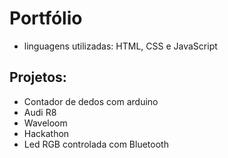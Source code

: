 # Portfólio
* linguagens utilizadas: HTML, CSS e JavaScript
## Projetos:
* Contador de dedos com arduino
* Audi R8
* Waveloom
* Hackathon
* Led RGB controlada com Bluetooth
